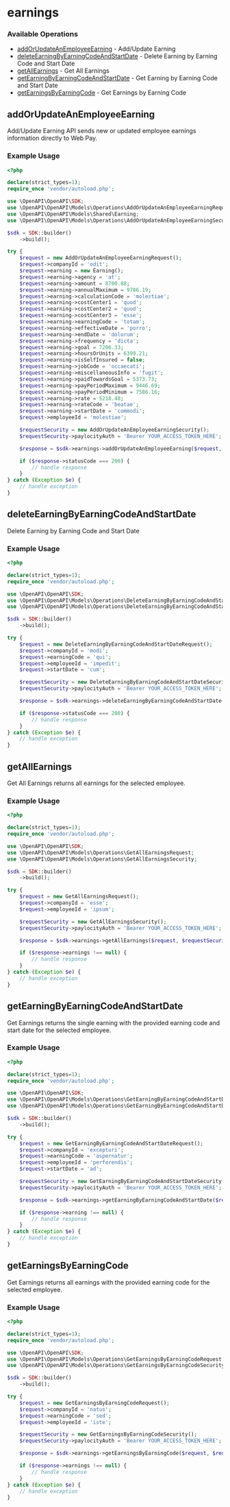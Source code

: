 # earnings

### Available Operations

* [addOrUpdateAnEmployeeEarning](#addorupdateanemployeeearning) - Add/Update Earning
* [deleteEarningByEarningCodeAndStartDate](#deleteearningbyearningcodeandstartdate) - Delete Earning by Earning Code and Start Date
* [getAllEarnings](#getallearnings) - Get All Earnings
* [getEarningByEarningCodeAndStartDate](#getearningbyearningcodeandstartdate) - Get Earning by Earning Code and Start Date
* [getEarningsByEarningCode](#getearningsbyearningcode) - Get Earnings by Earning Code

## addOrUpdateAnEmployeeEarning

Add/Update Earning API sends new or updated employee earnings information directly to Web Pay.

### Example Usage

```php
<?php

declare(strict_types=1);
require_once 'vendor/autoload.php';

use \OpenAPI\OpenAPI\SDK;
use \OpenAPI\OpenAPI\Models\Operations\AddOrUpdateAnEmployeeEarningRequest;
use \OpenAPI\OpenAPI\Models\Shared\Earning;
use \OpenAPI\OpenAPI\Models\Operations\AddOrUpdateAnEmployeeEarningSecurity;

$sdk = SDK::builder()
    ->build();

try {
    $request = new AddOrUpdateAnEmployeeEarningRequest();
    $request->companyId = 'odit';
    $request->earning = new Earning();
    $request->earning->agency = 'at';
    $request->earning->amount = 8700.88;
    $request->earning->annualMaximum = 9786.19;
    $request->earning->calculationCode = 'molestiae';
    $request->earning->costCenter1 = 'quod';
    $request->earning->costCenter2 = 'quod';
    $request->earning->costCenter3 = 'esse';
    $request->earning->earningCode = 'totam';
    $request->earning->effectiveDate = 'porro';
    $request->earning->endDate = 'dolorum';
    $request->earning->frequency = 'dicta';
    $request->earning->goal = 7206.33;
    $request->earning->hoursOrUnits = 6399.21;
    $request->earning->isSelfInsured = false;
    $request->earning->jobCode = 'occaecati';
    $request->earning->miscellaneousInfo = 'fugit';
    $request->earning->paidTowardsGoal = 5373.73;
    $request->earning->payPeriodMaximum = 9446.69;
    $request->earning->payPeriodMinimum = 7586.16;
    $request->earning->rate = 5218.48;
    $request->earning->rateCode = 'beatae';
    $request->earning->startDate = 'commodi';
    $request->employeeId = 'molestiae';

    $requestSecurity = new AddOrUpdateAnEmployeeEarningSecurity();
    $requestSecurity->paylocityAuth = 'Bearer YOUR_ACCESS_TOKEN_HERE';

    $response = $sdk->earnings->addOrUpdateAnEmployeeEarning($request, $requestSecurity);

    if ($response->statusCode === 200) {
        // handle response
    }
} catch (Exception $e) {
    // handle exception
}
```

## deleteEarningByEarningCodeAndStartDate

Delete Earning by Earning Code and Start Date

### Example Usage

```php
<?php

declare(strict_types=1);
require_once 'vendor/autoload.php';

use \OpenAPI\OpenAPI\SDK;
use \OpenAPI\OpenAPI\Models\Operations\DeleteEarningByEarningCodeAndStartDateRequest;
use \OpenAPI\OpenAPI\Models\Operations\DeleteEarningByEarningCodeAndStartDateSecurity;

$sdk = SDK::builder()
    ->build();

try {
    $request = new DeleteEarningByEarningCodeAndStartDateRequest();
    $request->companyId = 'modi';
    $request->earningCode = 'qui';
    $request->employeeId = 'impedit';
    $request->startDate = 'cum';

    $requestSecurity = new DeleteEarningByEarningCodeAndStartDateSecurity();
    $requestSecurity->paylocityAuth = 'Bearer YOUR_ACCESS_TOKEN_HERE';

    $response = $sdk->earnings->deleteEarningByEarningCodeAndStartDate($request, $requestSecurity);

    if ($response->statusCode === 200) {
        // handle response
    }
} catch (Exception $e) {
    // handle exception
}
```

## getAllEarnings

Get All Earnings returns all earnings for the selected employee.

### Example Usage

```php
<?php

declare(strict_types=1);
require_once 'vendor/autoload.php';

use \OpenAPI\OpenAPI\SDK;
use \OpenAPI\OpenAPI\Models\Operations\GetAllEarningsRequest;
use \OpenAPI\OpenAPI\Models\Operations\GetAllEarningsSecurity;

$sdk = SDK::builder()
    ->build();

try {
    $request = new GetAllEarningsRequest();
    $request->companyId = 'esse';
    $request->employeeId = 'ipsum';

    $requestSecurity = new GetAllEarningsSecurity();
    $requestSecurity->paylocityAuth = 'Bearer YOUR_ACCESS_TOKEN_HERE';

    $response = $sdk->earnings->getAllEarnings($request, $requestSecurity);

    if ($response->earnings !== null) {
        // handle response
    }
} catch (Exception $e) {
    // handle exception
}
```

## getEarningByEarningCodeAndStartDate

Get Earnings returns the single earning with the provided earning code and start date for the selected employee.

### Example Usage

```php
<?php

declare(strict_types=1);
require_once 'vendor/autoload.php';

use \OpenAPI\OpenAPI\SDK;
use \OpenAPI\OpenAPI\Models\Operations\GetEarningByEarningCodeAndStartDateRequest;
use \OpenAPI\OpenAPI\Models\Operations\GetEarningByEarningCodeAndStartDateSecurity;

$sdk = SDK::builder()
    ->build();

try {
    $request = new GetEarningByEarningCodeAndStartDateRequest();
    $request->companyId = 'excepturi';
    $request->earningCode = 'aspernatur';
    $request->employeeId = 'perferendis';
    $request->startDate = 'ad';

    $requestSecurity = new GetEarningByEarningCodeAndStartDateSecurity();
    $requestSecurity->paylocityAuth = 'Bearer YOUR_ACCESS_TOKEN_HERE';

    $response = $sdk->earnings->getEarningByEarningCodeAndStartDate($request, $requestSecurity);

    if ($response->earning !== null) {
        // handle response
    }
} catch (Exception $e) {
    // handle exception
}
```

## getEarningsByEarningCode

Get Earnings returns all earnings with the provided earning code for the selected employee.

### Example Usage

```php
<?php

declare(strict_types=1);
require_once 'vendor/autoload.php';

use \OpenAPI\OpenAPI\SDK;
use \OpenAPI\OpenAPI\Models\Operations\GetEarningsByEarningCodeRequest;
use \OpenAPI\OpenAPI\Models\Operations\GetEarningsByEarningCodeSecurity;

$sdk = SDK::builder()
    ->build();

try {
    $request = new GetEarningsByEarningCodeRequest();
    $request->companyId = 'natus';
    $request->earningCode = 'sed';
    $request->employeeId = 'iste';

    $requestSecurity = new GetEarningsByEarningCodeSecurity();
    $requestSecurity->paylocityAuth = 'Bearer YOUR_ACCESS_TOKEN_HERE';

    $response = $sdk->earnings->getEarningsByEarningCode($request, $requestSecurity);

    if ($response->earnings !== null) {
        // handle response
    }
} catch (Exception $e) {
    // handle exception
}
```
